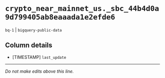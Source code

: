 # `crypto_near_mainnet_us._sbc_44b4d0a9d799405ab8eaaada1e2efde6`
`bq-1` | `bigquery-public-data`

## Column details
* [TIMESTAMP] `last_update`

-------------------------------------------------------------------------------
*Do not make edits above this line.*
